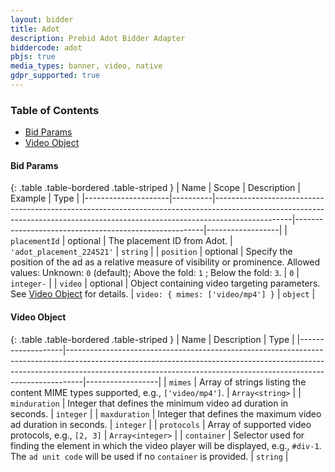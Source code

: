 ```yaml
---
layout: bidder
title: Adot
description: Prebid Adot Bidder Adapter
biddercode: adot
pbjs: true
media_types: banner, video, native
gdpr_supported: true
---
```


### Table of Contents

- [Bid Params](#bid-params)
- [Video Object](#video-object)

#### Bid Params

{: .table .table-bordered .table-striped }
| Name                | Scope    | Description                                                                                                                                                                   | Example                                               | Type             |
|---------------------|----------|-------------------------------------------------------------------------------------------------------------------------------------------------------------------------------|-------------------------------------------------------|------------------|
| `placementId`       | optional | The placement ID from Adot.                                                      | `'adot_placement_224521'`                                            | `string`         |
| `position`            | optional | Specify the position of the ad as a relative measure of visibility or prominence. Allowed values: Unknown: `0` (default); Above the fold: `1` ; Below the fold: `3`.                                                                                                                   | `0`                                             | `integer-`         |
| `video`             | optional | Object containing video targeting parameters.  See [Video Object](#video-object) for details.                                                                        | `video: { mimes: ['video/mp4'] }` | `object`         |

#### Video Object

{: .table .table-bordered .table-striped }
| Name              | Description                                                                                                                                                                                                                                  | Type             |
|-------------------|----------------------------------------------------------------------------------------------------------------------------------------------------------------------------------------------------------------------------------------------|------------------|
| `mimes`           | Array of strings listing the content MIME types supported, e.g., `['video/mp4']`.                                                                                                                                        | `Array<string>`  |
| `minduration`     | Integer that defines the minimum video ad duration in seconds.                                                                                                                                                                               | `integer`        |
| `maxduration`     | Integer that defines the maximum video ad duration in seconds.                                                                                                                                                                               | `integer`        |
| `protocols`      | Array of supported video protocols, e.g., `[2, 3]` | `Array<integer>`        |
| `container`      | Selector used for finding the element in which the video player will be displayed, e.g., `#div-1`. The `ad unit code` will be used if no `container` is provided.  | `string`        |

